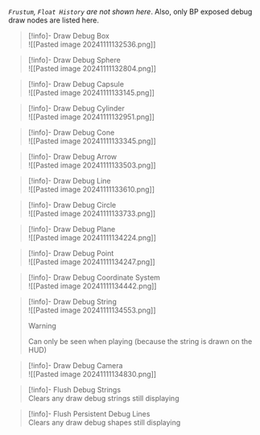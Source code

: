 *`Frustum`, `Float History` are not shown here*.
Also, only BP exposed debug draw nodes are listed here.


> [!info]- Draw Debug Box  
> ![[Pasted image 20241111132536.png]]

> [!info]- Draw Debug Sphere  
> ![[Pasted image 20241111132804.png]]

> [!info]- Draw Debug Capsule  
> ![[Pasted image 20241111133145.png]]

> [!info]- Draw Debug Cylinder  
> ![[Pasted image 20241111132951.png]]

> [!info]- Draw Debug Cone  
> ![[Pasted image 20241111133345.png]]

> [!info]- Draw Debug Arrow  
> ![[Pasted image 20241111133503.png]]


> [!info]- Draw Debug Line  
> ![[Pasted image 20241111133610.png]]

> [!info]- Draw Debug Circle  
> ![[Pasted image 20241111133733.png]]

> [!info]- Draw Debug Plane  
> ![[Pasted image 20241111134224.png]]

> [!info]- Draw Debug Point  
> ![[Pasted image 20241111134247.png]]


> [!info]- Draw Debug Coordinate System  
> ![[Pasted image 20241111134442.png]]

> [!info]- Draw Debug String  
> ![[Pasted image 20241111134553.png]]
> > [!warning]
> > Can only be seen when playing (because the string is drawn on the HUD)

> [!info]- Draw Debug Camera  
> ![[Pasted image 20241111134830.png]]


> [!info]- Flush Debug Strings  
> Clears any draw debug strings still displaying

> [!info]- Flush Persistent Debug Lines  
> Clears any draw debug shapes still displaying
  